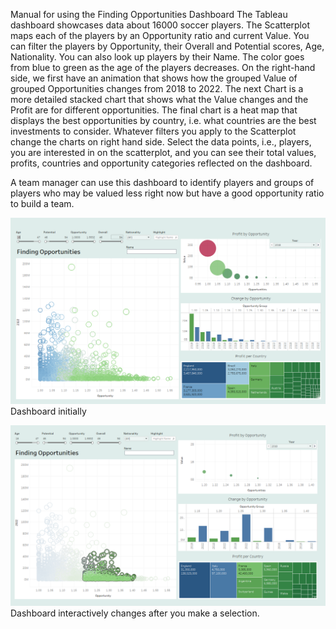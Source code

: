 Manual for using the Finding Opportunities Dashboard
The Tableau dashboard showcases data about 16000 soccer players. The Scatterplot maps each of the players by an Opportunity ratio and current Value. You can filter the players by Opportunity, their Overall and Potential scores, Age, Nationality. You can also look up players by their Name. The color goes from blue to green as the age of the players decreases. 
On the right-hand side, we first have an animation that shows how the grouped Value of grouped Opportunities changes from 2018 to 2022. The next Chart is a more detailed stacked chart that shows what the Value changes and the Profit are for different opportunities.
The final chart is a heat map that displays the best opportunities by country, i.e. what countries are the best investments to consider.
Whatever filters you apply to the Scatterplot change the charts on right hand side. Select the data points, i.e., players, you are interested in on the scatterplot, and you can see their total values, profits, countries and opportunity categories reflected on the dashboard.

A team manager can use this dashboard to identify players and groups of players who may be valued less right now but have a good opportunity ratio to build a team.

![FO1](FO1.png)
Dashboard initially



![FO2](FO2.png) 
Dashboard interactively changes after you make a selection.
